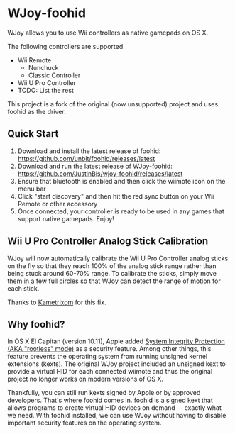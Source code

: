 # WJoy-foohid

WJoy allows you to use Wii controllers as native gamepads on OS X.

The following controllers are supported

- Wii Remote
	- Nunchuck
	- Classic Controller
- Wii U Pro Controller
- TODO: List the rest

This project is a fork of the original (now unsupported) project and uses foohid as the driver.


## Quick Start

1. Download and install the latest release of foohid: https://github.com/unbit/foohid/releases/latest
2. Download and run the latest release of WJoy-foohid: https://github.com/JustinBis/wjoy-foohid/releases/latest
3. Ensure that bluetooth is enabled and then click the wiimote icon on the menu bar
4. Click "start discovery" and then hit the red sync button on your Wii Remote or other accessory
5. Once connected, your controller is ready to be used in any games that support native gamepads. Enjoy!


## Wii U Pro Controller Analog Stick Calibration

WJoy will now automatically calibrate the Wii U Pro Controller analog sticks on the fly so that they reach 100% of the analog stick range rather than being stuck around 60-70% range. To calibrate the sticks, simply move them in a few full circles so that WJoy can detect the range of motion for each stick.

Thanks to [Kametrixom](https://github.com/Kametrixom) for this fix.

## Why foohid?

In OS X El Capitan (version 10.11), Apple added [System Integrity Protection (AKA "rootless" mode)](http://apple.stackexchange.com/questions/193368/what-is-the-rootless-feature-in-el-capitan-really) as a security feature. Among other things, this feature prevents the operating system from running unsigned kernel extensions (kexts). The original WJoy project included an unsigned kext to provide a virtual HID for each connected wiimote and thus the original project no longer works on modern versions of OS X.

Thankfully, you can still run kexts signed by Apple or by approved developers. That's where foohid comes in. foohid is a signed kext that allows programs to create virtual HID devices on demand -- exactly what we need. With foohid installed, we can use WJoy without having to disable important security features on the operating system.